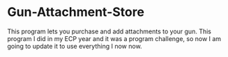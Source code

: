 # Gun-Attachment-Store
This program lets you purchase and add attachments to your gun.
This program I did in my ECP year and it was a program challenge, so now I am going to update it to use everything I now now.
